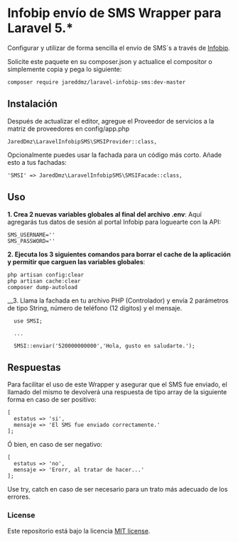 # Infobip envío de SMS Wrapper para Laravel 5.*
Configurar y utilizar de forma sencilla el envío de SMS´s a través de [Infobip](https://www.infobip.com/es).

Solicite este paquete en su composer.json y actualice el compositor o simplemente copia y pega lo siguiente:

    composer require jareddmz/laravel-infobip-sms:dev-master

## Instalación
Después de actualizar el editor, agregue el Proveedor de servicios a la matriz de proveedores en config/app.php

    JaredDmz\LaravelInfobipSMS\SMSIProvider::class,
    
Opcionalmente puedes usar la fachada para un código más corto. Añade esto a tus fachadas:

    'SMSI' => JaredDmz\LaravelInfobipSMS\SMSIFacade::class,
    
 ## Uso
__1. Crea 2 nuevas variables globales al final del archivo .env__:
Aquí agregarás tus datos de sesión al portal Infobip para loguearte con la API:

    SMS_USERNAME=''
    SMS_PASSWORD=''
      
__2. Ejecuta los 3 siguientes comandos para borrar el cache de la aplicación y permitir que carguen las variables globales__:

    php artisan config:clear
    php artisan cache:clear
    composer dump-autoload

__3. Llama la fachada en tu archivo PHP (Controlador) y envía 2 parámetros de tipo String, número de teléfono (12 dígitos) y el mensaje.

      use SMSI;
      
      ...
      
      SMSI::enviar('520000000000','Hola, gusto en saludarte.');
      
## Respuestas
Para facilitar el uso de este Wrapper y asegurar que el SMS fue enviado, el llamado del mismo te devolverá una respuesta de tipo array de la siguiente forma en caso de ser positivo:

    [
      estatus => 'si',
      mensaje => 'El SMS fue enviado correctamente.'
    ];
    
Ó bien, en caso de ser negativo:

    [
      estatus => 'no',
      mensaje => 'Erorr, al tratar de hacer...'
    ];
Use try, catch en caso de ser necesario para un trato más adecuado de los errores.

### License
Este repositorio está bajo la licencia [MIT license](http://opensource.org/licenses/MIT).
